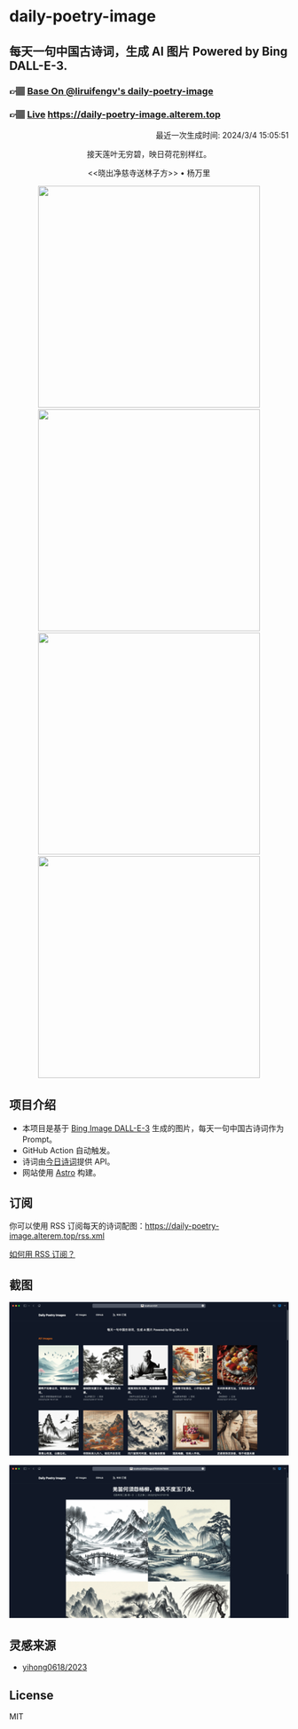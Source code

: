 
# daily-poetry-image

## 每天一句中国古诗词，生成 AI 图片 Powered by Bing DALL-E-3.

### 👉🏽 [Base On @liruifengv's daily-poetry-image](https://github.com/liruifengv/daily-poetry-image)

### 👉🏽 [Live](https://daily-poetry-image.alterem.top/) https://daily-poetry-image.alterem.top

<p align="right">
  最近一次生成时间: 2024/3/4 15:05:51
</p>
<p align="center">
接天莲叶无穷碧，映日荷花别样红。
</p>
<p align="center">
<<晓出净慈寺送林子方>> • 杨万里
</p>
<p align="center">
<img src="https://tse3.mm.bing.net/th/id/OIG2.J16lbehse4cWCSWQjJuz" height="400" width="400" />
<img src="https://tse2.mm.bing.net/th/id/OIG2.hkXMV8zQWzQ_K2W5PQuU" height="400" width="400" />
<img src="https://tse3.mm.bing.net/th/id/OIG2.JpOTfjvp4g_d5YU0PMzz" height="400" width="400" />
<img src="https://tse3.mm.bing.net/th/id/OIG2.ejb7gMigze1H5WuOKHpr" height="400" width="400" />
</p>

## 项目介绍

-   本项目是基于 [Bing Image DALL-E-3](https://www.bing.com/images/create) 生成的图片，每天一句中国古诗词作为 Prompt。
-   GitHub Action 自动触发。
-   诗词由[今日诗词](https://www.jinrishici.com/)提供 API。
-   网站使用 [Astro](https://astro.build) 构建。

## 订阅

你可以使用 RSS 订阅每天的诗词配图：https://daily-poetry-image.alterem.top/rss.xml

[如何用 RSS 订阅？](https://zhuanlan.zhihu.com/p/55026716)

## 截图

![图片列表](./screenshots/Snipaste_2023-12-28_21-00-26.png)

![图片详情](./screenshots/Snipaste_2023-12-28_21-00-53.png)

## 灵感来源

-   [yihong0618/2023](https://github.com/yihong0618/2023)

## License

MIT
